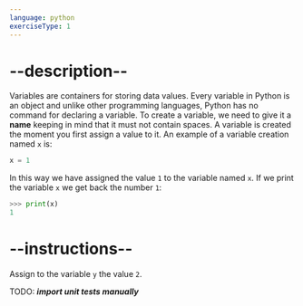 ```yaml
---
language: python
exerciseType: 1
---
```


# --description--

Variables are containers for storing data values.
Every variable in Python is an object and unlike other programming languages, Python has no command for declaring a variable.
To create a variable, we need to give it a **name** keeping in mind that it must not contain spaces.
A variable is created the moment you first assign a value to it.
An example of a variable creation named `x` is:
```python
x = 1
```
In this way we have assigned the value `1` to the variable named `x`.
If we print the variable `x` we get back the number `1`:
```python
>>> print(x)
1
```

# --instructions--

Assign to the variable `y` the value `2`.

TODO: ___import unit tests manually___
